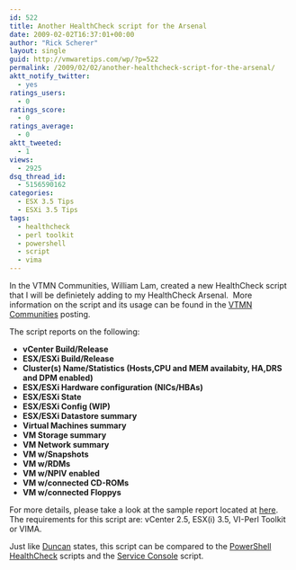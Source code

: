 ```yaml
---
id: 522
title: Another HealthCheck script for the Arsenal
date: 2009-02-02T16:37:01+00:00
author: "Rick Scherer"
layout: single
guid: http://vmwaretips.com/wp/?p=522
permalink: /2009/02/02/another-healthcheck-script-for-the-arsenal/
aktt_notify_twitter:
  - yes
ratings_users:
  - 0
ratings_score:
  - 0
ratings_average:
  - 0
aktt_tweeted:
  - 1
views:
  - 2925
dsq_thread_id:
  - 5156590162
categories:
  - ESX 3.5 Tips
  - ESXi 3.5 Tips
tags:
  - healthcheck
  - perl toolkit
  - powershell
  - script
  - vima
---
```

In the VTMN Communities, William Lam, created a new HealthCheck script that I will be definietely adding to my HealthCheck Arsenal.  More information on the script and its usage can be found in the <a href="http://communities.vmware.com/docs/DOC-9420" target="_blank">VTMN Communities</a> posting.

The script reports on the following:

  * **vCenter Build/Release**
  * **ESX/ESXi Build/Release**
  * **Cluster(s) Name/Statistics (Hosts,CPU and MEM availabity, HA,DRS and DPM enabled)**
  * **ESX/ESXi Hardware configuration (NICs/HBAs)**
  * **ESX/ESXi State**
  * **ESX/ESXi Config (WIP)**
  * **ESX/ESXi Datastore summary**
  * **Virtual Machines summary**
  * **VM Storage summary**
  * **VM Network summary**
  * **VM w/Snapshots**
  * **VM w/RDMs**
  * **VM w/NPIV enabled**
  * **VM w/connected CD-ROMs**
  * **VM w/connected Floppys**

For more details, please take a look at the sample report located at <a href="http://engineering.ucsb.edu/%7Eduonglt/vmware/sample_health_report.html" target="_blank">here</a><span class="jive-link-external">. </span>The requirements for this script are: vCenter 2.5, ESX(i) 3.5, VI-Perl Toolkit or VIMA.

Just like <a href="http://www.yellow-bricks.com/2009/02/01/new-vmware-healthcheck-script/" target="_blank">Duncan</a> states, this script can be compared to the <a href="http://www.ivobeerens.nl/?p=256" target="_blank">PowerShell HealthCheck</a> scripts and the <a onclick="javascript:pageTracker._trackPageview('/outbound/article/sourceforge.net');" href="http://sourceforge.net/projects/esxhealthscript/">Service Console</a> script.